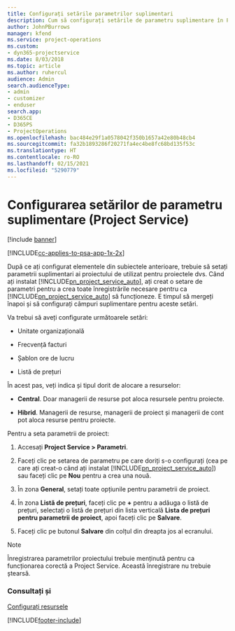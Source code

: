 ```yaml
---
title: Configurați setările parametrilor suplimentari
description: Cum să configurați setările de parametru suplimentare în Project Service
author: JohnPBurrows
manager: kfend
ms.service: project-operations
ms.custom:
- dyn365-projectservice
ms.date: 8/03/2018
ms.topic: article
ms.author: ruhercul
audience: Admin
search.audienceType:
- admin
- customizer
- enduser
search.app:
- D365CE
- D365PS
- ProjectOperations
ms.openlocfilehash: bac484e29f1a0578042f350b1657a42e80b48cb4
ms.sourcegitcommit: fa32b1893286f20271fa4ec4be8fc68bd135f53c
ms.translationtype: HT
ms.contentlocale: ro-RO
ms.lasthandoff: 02/15/2021
ms.locfileid: "5290779"
---
```

# <a name="configure-additional-parameter-settings-project-service"></a>Configurarea setărilor de parametru suplimentare (Project Service)

[!include [banner](../includes/psa-now-project-operations.md)]

[!INCLUDE[cc-applies-to-psa-app-1x-2x](../includes/cc-applies-to-psa-app-1x-2x.md)]

După ce ați configurat elementele din subiectele anterioare, trebuie să setați parametrii suplimentari ai proiectului de utilizat pentru proiectele dvs. Când ați instalat [!INCLUDE[pn_project_service_auto](../includes/pn-project-service-auto.md)], ați creat o setare de parametri pentru a crea toate înregistrările necesare pentru ca [!INCLUDE[pn_project_service_auto](../includes/pn-project-service-auto.md)] să funcționeze. E timpul să mergeți înapoi și să configurați câmpuri suplimentare pentru aceste setări.  
  
 Va trebui să aveți configurate următoarele setări:  
  
-   Unitate organizațională  
  
-   Frecvență facturi  
  
-   Șablon ore de lucru  
  
-   Listă de prețuri  
 
În acest pas, veți indica și tipul dorit de alocare a resurselor:  
  
- **Central**. Doar managerii de resurse pot aloca resursele pentru proiecte.  
  
- **Hibrid**. Managerii de resurse, managerii de proiect și managerii de cont pot aloca resurse pentru proiecte.  
  
 
Pentru a seta parametrii de proiect:  
  
1. Accesați **Project Service > Parametri**.  
  
2. Faceți clic pe setarea de parametru pe care doriți s-o configurați (cea pe care ați creat-o când ați instalat [!INCLUDE[pn_project_service_auto](../includes/pn-project-service-auto.md)]) sau faceți clic pe **Nou** pentru a crea una nouă.  
  
3. În zona **General**, setați toate opțiunile pentru parametrii de proiect.  
  
4. În zona **Listă de prețuri**, faceți clic pe **+** pentru a adăuga o listă de prețuri, selectați o listă de prețuri din lista verticală **Lista de prețuri pentru parametrii de proiect**, apoi faceți clic pe **Salvare**.  
  
5. Faceți clic pe butonul **Salvare** din colțul din dreapta jos al ecranului.  

> [!NOTE]
> Înregistrarea parametrilor proiectului trebuie menținută pentru ca funcționarea corectă a Project Service. Această înregistrare nu trebuie ștearsă.

### <a name="see-also"></a>Consultați și  
 [Configurați resursele](../psa/set-up-resources.md)


[!INCLUDE[footer-include](../includes/footer-banner.md)]